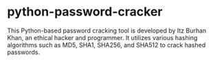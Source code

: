 # python-password-cracker
This Python-based password cracking tool is developed by Itz Burhan Khan, an ethical hacker and programmer. It utilizes various hashing algorithms such as MD5, SHA1, SHA256, and SHA512 to crack hashed passwords. 
